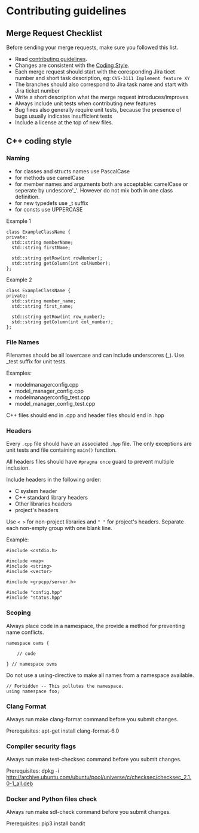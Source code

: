 # Contributing guidelines

## Merge Request Checklist

Before sending your merge requests, make sure you followed this list.

- Read [contributing guidelines](contributing.md).
- Changes are consistent with the [Coding Style](contributing.md#coding-style).
- Each merge request should start with the coresponding Jira ticet number and short task description, eg: `CVS-3111 Implement feature XY`
- The branches should also correspond to Jira task name and start with Jira ticket number
- Write a short description what the merge request introduces/improves
- Always include unit tests when contributing new features
- Bug fixes also generally require unit tests, because the presence of bugs usually indicates insufficient tests
- Include a license at the top of new files.

## C++ coding style

### Naming
- for classes and structs names use PascalCase
- for methods use camelCase
- for member names and arguments both are acceptable: camelCase or seperate by undescore'_'. However do not mix both in one class definition.
- for new typedefs use _t suffix
- for consts use UPPERCASE

Example 1
  ```
  class ExampleClassName {
  private:
    std::string memberName;
    std::string firstName;
    
    std::string getRow(int rowNumber);
    std::string getColumn(int colNumber);
  };
  ```

Example 2
  ```
  class ExampleClassName {
  private:
    std::string member_name;
    std::string first_name;
    
    std::string getRow(int row_number);
    std::string getColumn(int col_number);
  };
  ```

### File Names
Filenames should be all lowercase and can include underscores (_). Use _test suffix for unit tests.

Examples:
- modelmanagerconfig.cpp
- model_manager_config.cpp
- modelmanagerconfig_test.cpp
- model_manager_config_test.cpp

C++ files should end in .cpp and header files should end in .hpp

### Headers
Every `.cpp` file should have an associated `.hpp` file. The only exceptions are unit tests and file containing `main()` function.

All headers files should have `#pragma once` guard to prevent multiple inclusion.

Include headers in the following order:
- C system header
- C++ standard library headers
- Other libraries headers
- project's headers

Use `< >` for non-project libraries and `" "` for project's headers. Separate each non-empty group with one blank line.

Example:

```
#include <cstdio.h>

#include <map>
#include <string>
#include <vector>

#include <grpcpp/server.h>

#include "config.hpp"
#include "status.hpp"

```

### Scoping

Always place code in a namespace, the provide a method for preventing name conflicts.
```
namespace ovms {
    
    // code

} // namespace ovms
```

Do not use a using-directive to make all names from a namespace available.


```
// Forbidden -- This pollutes the namespace.
using namespace foo;
```

### Clang Format

Always run make clang-format command before you submit changes.

Prerequisites: apt-get install clang-format-6.0

### Compiler security flags

Always run make test-checksec command before you submit changes.

Prerequisites: dpkg -i http://archive.ubuntu.com/ubuntu/pool/universe/c/checksec/checksec_2.1.0-1_all.deb

### Docker and Python files check

Always run make sdl-check command before you submit changes.

Prerequisites: pip3 install bandit
